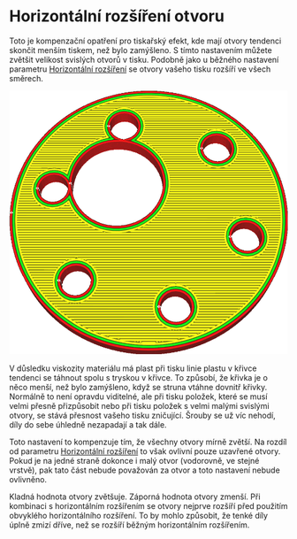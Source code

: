 Horizontální rozšíření otvoru
====
Toto je kompenzační opatření pro tiskařský efekt, kde mají otvory tendenci skončit menším tiskem, než bylo zamýšleno. S tímto nastavením můžete zvětšit velikost svislých otvorů v tisku. Podobně jako u běžného nastavení parametru [Horizontální rozšíření](xy_offset.md) se otvory vašeho tisku rozšíří ve všech směrech.

![Otvory byly zvětšeny, ale zbytek tvaru se nezměnil](../../../articles/images/hole_xy_offset.png)

V důsledku viskozity materiálu má plast při tisku linie plastu v křivce tendenci se táhnout spolu s tryskou v křivce. To způsobí, že křivka je o něco menší, než bylo zamýšleno, když se struna vtáhne dovnitř křivky. Normálně to není opravdu viditelné, ale při tisku položek, které se musí velmi přesně přizpůsobit nebo při tisku položek s velmi malými svislými otvory, se stává přesnost vašeho tisku zničující. Šrouby se už víc nehodí, díly do sebe úhledně nezapadají a tak dále.

Toto nastavení to kompenzuje tím, že všechny otvory mírně zvětší. Na rozdíl od parametru [Horizontální rozšíření](xy_offset.md) to však ovlivní pouze uzavřené otvory. Pokud je na jedné straně dokonce i malý otvor (vodorovně, ve stejné vrstvě), pak tato část nebude považován za otvor a toto nastavení nebude ovlivněno.

Kladná hodnota otvory zvětšuje. Záporná hodnota otvory zmenší. Při kombinaci s horizontálním rozšířením se otvory nejprve rozšíří před použitím obvyklého horizontálního rozšíření. To by mohlo způsobit, že tenké díly úplně zmizí dříve, než se rozšíří běžným horizontálním rozšířením.
